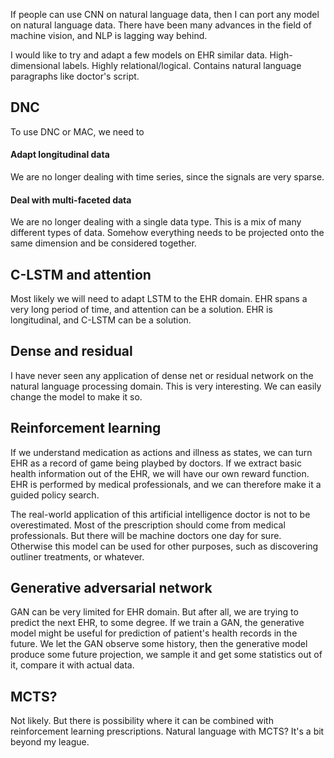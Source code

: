If people can use CNN on natural language data, then I can port any model on natural language data.
There have been many advances in the field of machine vision, and NLP is lagging way behind.

I would like to try and adapt a few models on EHR similar data. High-dimensional labels. Highly relational/logical.
Contains natural language paragraphs like doctor's script.

## DNC

To use DNC or MAC, we need to

#### Adapt longitudinal data
We are no longer dealing with time series, since the signals are very sparse.

#### Deal with multi-faceted data
We are no longer dealing with a single data type. This is a mix of many different types of data. Somehow everything
needs to be projected onto the same dimension and be considered together.

## C-LSTM and attention

Most likely we will need to adapt LSTM to the EHR domain. EHR spans a very long period of time, and attention can be
a solution. EHR is longitudinal, and C-LSTM can be a solution.

## Dense and residual

I have never seen any application of dense net or residual network on the natural language processing domain. This
is very interesting. We can easily change the model to make it so.

## Reinforcement learning

If we understand medication as actions and illness as states, we can turn EHR as a record
of game being playbed by doctors. If we extract basic health information out of the EHR,
we will have our own reward function. EHR is performed by medical professionals, and we
can therefore make it a guided policy search.

The real-world application of this artificial intelligence doctor is not to be overestimated.
Most of the prescription should come from medical professionals. But there will be machine
doctors one day for sure. Otherwise this model can be used for other purposes, such as
discovering outliner treatments, or whatever.

## Generative adversarial network

GAN can be very limited for EHR domain. But after all, we are trying to predict the
next EHR, to some degree. If we train a GAN, the generative model might be useful for
prediction of patient's health records in the future. We let the GAN observe some history,
then the generative model produce some future projection, we sample it and get some
statistics out of it, compare it with actual data.

## MCTS?

Not likely. But there is possibility where it can be combined with reinforcement learning
prescriptions. Natural language with MCTS? It's a bit beyond my league.